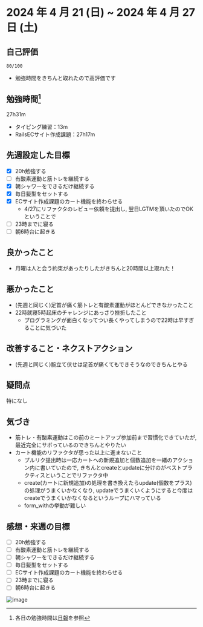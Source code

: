# 2024 年 4 月 21 (日) ~ 2024 年 4 月 27 日 (土)

## 自己評価
```
80/100
```
- 勉強時間をきちんと取れたので高評価です

## 勉強時間[^1]
27h31m
- タイピング練習：13m
- RailsECサイト作成課題：27h17m

## 先週設定した目標
- [x] 20h勉強する
- [ ] 有酸素運動と筋トレを継続する
- [x] 朝シャワーをできるだけ継続する
- [x] 毎日髪型をセットする
- [x] ECサイト作成課題のカート機能を終わらせる
  - 4/27にリファクタのレビュー依頼を提出し, 翌日LGTMを頂いたのでOKということで
- [ ] 23時までに寝る
- [ ] 朝6時台に起きる

## 良かったこと
- 月曜は人と会う約束があったりしたがきちんと20時間以上取れた！

## 悪かったこと
- (先週と同じく)足首が痛く筋トレと有酸素運動がほとんどできなかったこと
- 22時就寝5時起床のチャレンジにあっさり挫折したこと
  - プログラミングが面白くなってつい長くやってしまうので22時は早すぎることに気づいた

## 改善すること・ネクストアクション
- (先週と同じく)腕立て伏せは足首が痛くてもできそうなのできちんとやる

## 疑問点
特になし

## 気づき
- 筋トレ・有酸素運動はこの前のミートアップ参加前まで習慣化できていたが, 最近完全にサボっているのできちんとやりたい
- カート機能のリファクタが思った以上に進まないこと
  - プルリク提出時は一応カートへの新規追加と個数追加を一緒のアクション内に書いていたので, きちんとcreateとupdateに分けのがベストプラクティスということでリファクタ中
  - create(カートに新規追加)の処理を書き換えたらupdate(個数をプラス)の処理がうまくいかなくなり, updateでうまくいくようにすると今度はcreateでうまくいかなくなるというループにハマっている
  - form_withの挙動が難しい

## 感想・来週の目標
- [ ] 20h勉強する
- [ ] 有酸素運動と筋トレを継続する
- [ ] 朝シャワーをできるだけ継続する
- [ ] 毎日髪型をセットする
- [ ] ECサイト作成課題のカート機能を終わらせる
- [ ] 23時までに寝る
- [ ] 朝6時台に起きる

[^1]: 各日の勉強時間は[日報](https://github.com/nil-ramuda/daily_report)を参照

![image](https://github.com/nil-ramuda/weekly_report/assets/94735931/b74c569c-839e-4809-b898-d9b4a956d006)


